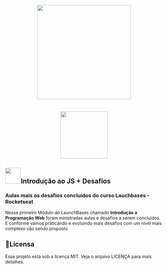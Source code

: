<p align="center"><img               src="https://camo.githubusercontent.com/268b1344409fac98c4eeda520482b6910c4ddcba/68747470733a2f2f73746f726167652e676f6f676c65617069732e636f6d2f676f6c64656e2d77696e642f626f6f7463616d702d6c61756e6368626173652f6c6f676f2e706e67" width="300" style="text-align:center"/></p>

# 
<p align="center"><a href="https://github.com/JonasBezerra" ><img src="https://img.shields.io/static/v1?label=Made%20By&message=Jonas&color=rgb(253,149,31)&style=flat-square&logo=JavaScript" width="150px" ></a><p/>

## <img width="50px" src="https://emojipedia-us.s3.dualstack.us-west-1.amazonaws.com/thumbs/120/apple/237/technologist-light-skin-tone_1f9d1-1f3fb-200d-1f4bb.png">Introdução ao JS + Desafios
### Aulas mais os desafios concluidos do curso Lauchbases - Rocketseat
Nesse primeiro Módulo do LaunchBases chamado **Introdução a Programação Web** foram ministradas aulas e desafios a serem concluidos. E conforme vamos práticando e evoluindo mais desafios com um nível mais complexo vão sendo proposto

## 📝Licensa

Esse projeto está sob a licença MIT. Veja o arquivo LICENÇA para mais detalhes.
